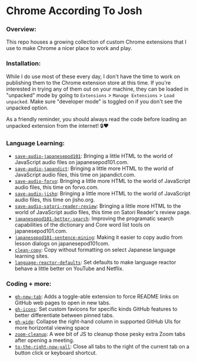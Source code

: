 # Chrome According To Josh

### Overview:
This repo houses a growing collection of custom Chrome extensions that I use to make Chrome a nicer place to work and play.

### Installation:
While I do use most of these every day, I don't have the time to work on publishing them to the Chrome extension store at this time. If you're interested in trying any of them out on your machine, they can be loaded in "unpacked" mode by going to `Extensions` > `Manage Extensions` > `Load unpacked`. Make sure "developer mode" is toggled on if you don't see the unpacked option.

As a friendly reminder, you should always read the code before loading an unpacked extension from the internet! 🔒❤️

### Language Learning:
* [`save-audio-japanesepod101`](https://github.com/jhunschejones/Chrome-According-To-Josh/tree/main/save-audio-japanesepod101): Bringing a little HTML to the world of JavaScript audio files on japanesepod101.com.
* [`save-audio-japandict`](https://github.com/jhunschejones/Chrome-According-To-Josh/tree/main/save-audio-japandict): Bringing a little more HTML to the world of JavaScript audio files, this time on japandict.com.
* [`save-audio-forvo`](https://github.com/jhunschejones/Chrome-According-To-Josh/tree/main/save-audio-forvo): Bringing a little more HTML to the world of JavaScript audio files, this time on forvo.com.
* [`save-audio-jisho`](https://github.com/jhunschejones/Chrome-According-To-Josh/tree/main/save-audio-jisho): Bringing a little more HTML to the world of JavaScript audio files, this time on jisho.org.
* [`save-audio-satori-reader-review`](https://github.com/jhunschejones/Chrome-According-To-Josh/tree/main/save-audio-satori-reader-review): Bringing a little more HTML to the world of JavaScript audio files, this time on Satori Reader's review page.
* [`japanesepod101-better-search`](https://github.com/jhunschejones/Chrome-According-To-Josh/tree/main/japanesepod101-better-search): Improving the programatic search capabilities of the dictionary and Core word list tools on japanesepod101.com.
* [`japanesepod101-sentence-mining`](https://github.com/jhunschejones/Chrome-According-To-Josh/tree/main/japanesepod101-sentence-mining): Making it easier to copy audio from lesson dialogs on japanesepod101com.
* [`clean-copy`](https://github.com/jhunschejones/Chrome-According-To-Josh/tree/main/clean-copy): Copy without formatting on select Japanese language learning sites.
* [`language-reactor-defaults`](https://github.com/jhunschejones/Chrome-According-To-Josh/tree/main/language-reactor-defaults): Set defaults to make language reactor behave a little better on YouTube and Netflix.

### Coding + more:
* [`gh-new-tab`](https://github.com/jhunschejones/Chrome-According-To-Josh/tree/main/gh-new-tab): Adds a toggle-able extension to force README links on GitHub web pages to open in new tabs.
* [`gh-icons`](https://github.com/jhunschejones/Chrome-According-To-Josh/tree/main/gh-icons): Set custom favicons for specific kinds GitHub features to better differentiate between pinned tabs.
* [`gh-wide`](https://github.com/jhunschejones/Chrome-According-To-Josh/tree/main/gh-wide): Collapse the right-hand column in supported GitHub UIs for more horizontal viewing space
* [`zoom-cleanup`](https://github.com/jhunschejones/Chrome-According-To-Josh/tree/main/zoom-cleanup): A wee bit of JS to cleanup those pesky extra Zoom tabs after opening a meeting.
* [`to-the-right-now-yall`](https://github.com/jhunschejones/Chrome-According-To-Josh/tree/main/to-the-right-now-yall): Close all tabs to the right of the current tab on a button click or keyboard shortcut.
